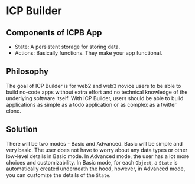 # ICP Builder

## Components of ICPB App

- State: A persistent storage for storing data.
- Actions: Basically functions. They make your app functional.

## Philosophy

The goal of ICP Builder is for web2 and web3 novice users to be able to build no-code apps without extra effort and no technical knowledge of the underlying software itself. With ICP Builder, users should be able to build applications as simple as a todo application or as complex as a twitter clone.

## Solution

There will be two modes - Basic and Advanced. Basic will be simple and very basic. The user does not have to worry about any data types or other low-level details in Basic mode. In Advanced mode, the user has a lot more choices and customizability. In Basic mode, for each `Object`, a `State` is automatically created underneath the hood, however, in Advanced mode, you can customize the details of the `State`.